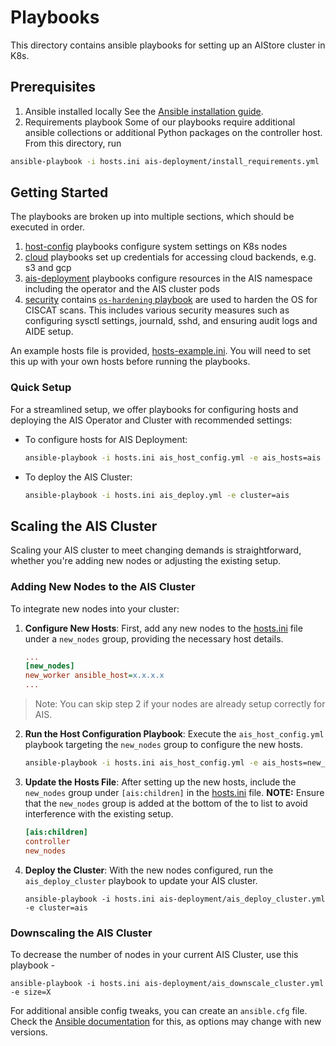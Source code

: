 # Playbooks

This directory contains ansible playbooks for setting up an AIStore cluster in K8s.

## Prerequisites

1. Ansible installed locally
  See the [Ansible installation guide](https://docs.ansible.com/ansible/latest/installation_guide/intro_installation.html).
2. Requirements playbook
  Some of our playbooks require additional ansible collections or additional Python packages on the controller host. From this directory, run
  ```bash
  ansible-playbook -i hosts.ini ais-deployment/install_requirements.yml
  ```

## Getting Started

The playbooks are broken up into multiple sections, which should be executed in order. 

1. [host-config](./host-config/README.md) playbooks configure system settings on K8s nodes
2. [cloud](./cloud/README.md) playbooks set up credentials for accessing cloud backends, e.g. s3 and gcp
3. [ais-deployment](./ais-deployment/README.md) playbooks configure resources in the AIS namespace including the operator and the AIS cluster pods
4. [security](./security/README.md) contains [`os-hardening` playbook](security/os_hardening.yaml) are used to harden the OS for CISCAT scans. This includes various security measures such as configuring sysctl settings, journald, sshd, and ensuring audit logs and AIDE setup.

An example hosts file is provided, [hosts-example.ini](./hosts-example.ini). You will need to set this up with your own hosts before running the playbooks.

### Quick Setup

For a streamlined setup, we offer playbooks for configuring hosts and deploying the AIS Operator and Cluster with recommended settings:

- To configure hosts for AIS Deployment:
  ```bash
  ansible-playbook -i hosts.ini ais_host_config.yml -e ais_hosts=ais
  ```

- To deploy the AIS Cluster:
  ```bash
  ansible-playbook -i hosts.ini ais_deploy.yml -e cluster=ais
  ```

## Scaling the AIS Cluster

Scaling your AIS cluster to meet changing demands is straightforward, whether you're adding new nodes or adjusting the existing setup.

### Adding New Nodes to the AIS Cluster

To integrate new nodes into your cluster:

1. **Configure New Hosts**: First, add any new nodes to the [hosts.ini](./hosts-example.ini) file under a `new_nodes` group, providing the necessary host details.
    ```ini
    ...
    [new_nodes]
    new_worker ansible_host=x.x.x.x
    ...
    ```

> Note: You can skip step 2 if your nodes are already setup correctly for AIS.

2. **Run the Host Configuration Playbook**: Execute the `ais_host_config.yml` playbook targeting the `new_nodes` group to configure the new hosts.
    ```bash
    ansible-playbook -i hosts.ini ais_host_config.yml -e ais_hosts=new_nodes
    ```

3. **Update the Hosts File**: After setting up the new hosts, include the `new_nodes` group under `[ais:children]` in the [hosts.ini](./hosts-example.ini) file. **NOTE:** Ensure that the `new_nodes` group is added at the bottom of the to list to avoid interference with the existing setup.
    ```ini
    [ais:children]
    controller
    new_nodes
    ```

4. **Deploy the Cluster**: With the new nodes configured, run the `ais_deploy_cluster` playbook to update your AIS cluster.
    ```console
    ansible-playbook -i hosts.ini ais-deployment/ais_deploy_cluster.yml -e cluster=ais
    ```

### Downscaling the AIS Cluster

To decrease the number of nodes in your current AIS Cluster, use this playbook -
  ```
  ansible-playbook -i hosts.ini ais-deployment/ais_downscale_cluster.yml -e size=X
  ```

For additional ansible config tweaks, you can create an `ansible.cfg` file. Check the [Ansible documentation](https://docs.ansible.com/ansible/latest/installation_guide/intro_configuration.html) for this, as options may change with new versions. 